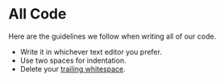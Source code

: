 All Code
========

Here are the guidelines we follow when writing all of our code.

* Write it in whichever text editor you prefer.
* Use two spaces for indentation.
* Delete your [trailing whitespace][space].

[space]: http://programmers.stackexchange.com/questions/121555/why-is-trailing-whitespace-a-big-deal
